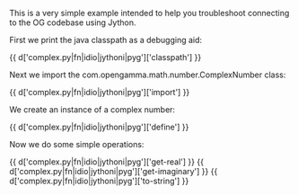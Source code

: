 This is a very simple example intended to help you troubleshoot connecting to the OG codebase using Jython.

First we print the java classpath as a debugging aid:

{{ d['complex.py|fn|idio|jythoni|pyg']['classpath'] }}

Next we import the com.opengamma.math.number.ComplexNumber class:

{{ d['complex.py|fn|idio|jythoni|pyg']['import'] }}

We create an instance of a complex number:

{{ d['complex.py|fn|idio|jythoni|pyg']['define'] }}

Now we do some simple operations:

{{ d['complex.py|fn|idio|jythoni|pyg']['get-real'] }}
{{ d['complex.py|fn|idio|jythoni|pyg']['get-imaginary'] }}
{{ d['complex.py|fn|idio|jythoni|pyg']['to-string'] }}
